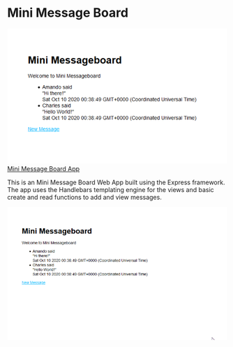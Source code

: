 # Mini Message Board 

![Mini Message Board app screenshot](./img/minimessageapp1.png)
[Mini Message Board App](https://desolate-sands-76405.herokuapp.com/)

This is an Mini Message Board Web App built using the Express framework.
The app uses the Handlebars templating engine for the views and basic create and read functions to add and view messages.

![General App Workflow](./img/messageboard.gif)